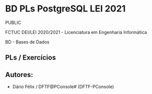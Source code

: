 # BD PLs PostgreSQL LEI 2021


PUBLIC

FCTUC DEI/LEI 2020/2021 - Licenciatura em Engenharia Informática

BD - Bases de Dados



## PLs / Exercícios



## Autores:

* Dário Félix / DFTF@PConsole# (DFTF-PConsole)
